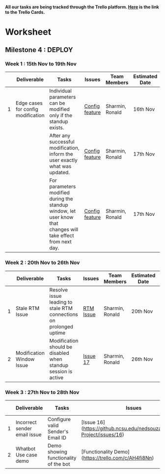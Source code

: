 #### All our tasks are being tracked through the Trello platform. [Here](https://trello.com/b/Ksha77GG/milestone4) is the link to the Trello Cards.


# Worksheet

## Milestone 4 : DEPLOY

### Week 1 : 15th Nov to 19th Nov  
  
|   | Deliverable    | Tasks | Issues | Team Members  | Estimated Date | Actual Date |
|---|----------------|-------|--------|---------------|----------------|-------------|
| 1 | Edge cases for config modification | Individual parameters can be modified only if the standup exists. | [Config feature](https://trello.com/c/QGVKl6Bn/) | Sharmin, Ronald | 16th Nov | 18th Nov |
|   |                | After any successful modification, inform the user exactly what was updated. | [Config feature](https://trello.com/c/QGVKl6Bn/) | Sharmin, Ronald | 17th Nov | 19th Nov |
|   |                | For parameters modified during the standup window, let user know that changes will take effect from next day. | [Config feature](https://trello.com/c/QGVKl6Bn/) | Sharmin, Ronald | 17th Nov | 19th Nov |

### Week 2 : 20th Nov to 26th Nov   

|   | Deliverable    | Tasks | Issues | Team Members  | Estimated Date | Actual Date |
|---|----------------|-------|--------|---------------|----------------|-------------|
| 1 | Stale RTM Issue | Resolve issue leading to stale RTM connections on prolonged uptime | [RTM Issue](https://trello.com/c/8oRAK3XQ) | Sharmin, Ronald | 20th Nov | 21st Nov |
| 2 | Modification Window Issue | Modification should be disabled when standup session is active | [Issue 17](https://github.ncsu.edu/nedsouza/CSC510-Project/issues/17) | Sharmin, Ronald | 26th Nov | 26th Nov |



### Week 3 : 27th Nov to 28th Nov   

|   | Deliverable    | Tasks | Issues | Team Members  | Estimated Date | Actual Date |
|---|----------------|-------|--------|---------------|----------------|-------------|
| 1 | Incorrect sender email issue | Configure valid Sender's Email ID | [Issue 16] (https://github.ncsu.edu/nedsouza/CSC510-Project/issues/16) | Sharmin, Ronald | 27th Nov | 27th Nov |
| 2 | Whatbot Use case demo | Demo showing functionality of the bot | [Functionality Demo] (https://trello.com/c/AH4fi8Nn) | Sharmin, Ronald | 28th Nov | 28th Nov |
